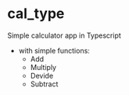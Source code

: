 
# cal_type

Simple calculator app in Typescript

* with simple functions:
  * Add
  * Multiply
  * Devide
  * Subtract
  
  
